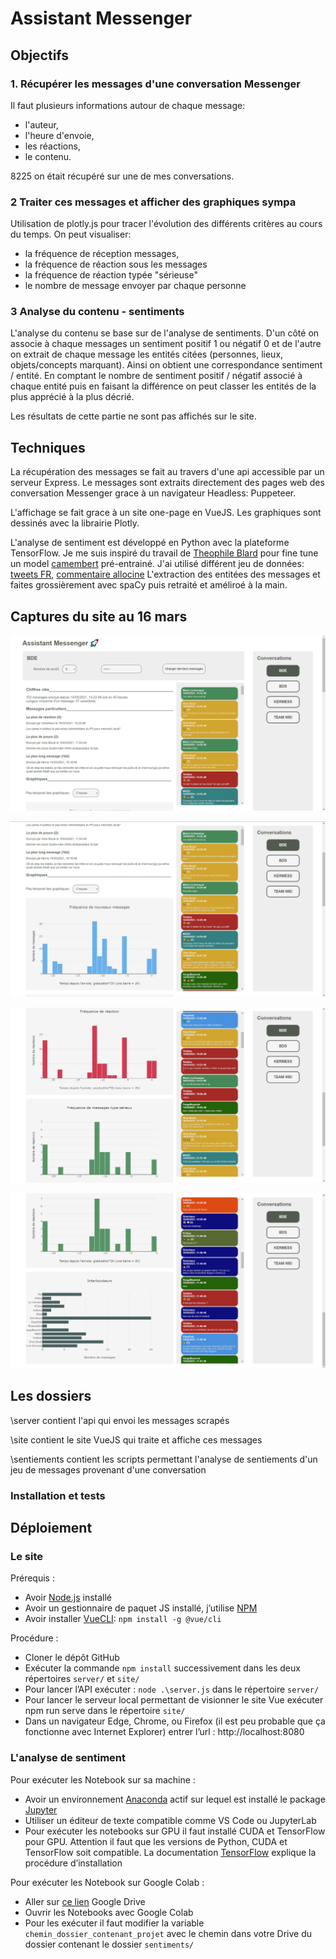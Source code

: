 # Assistant Messenger

## Objectifs

### 1. Récupérer les messages d'une conversation Messenger

Il faut plusieurs informations autour de chaque message:

- l'auteur,
- l'heure d'envoie,
- les réactions,
- le contenu.

8225 on était récupéré sur une de mes conversations.

### 2 Traiter ces messages et afficher des graphiques sympa

Utilisation de plotly.js pour tracer l'évolution des différents critères au cours du temps.
On peut visualiser:

- la fréquence de réception messages,
- la fréquence de réaction sous les messages
- la fréquence de réaction typée "sérieuse"
- le nombre de message envoyer par chaque personne

### 3 Analyse du contenu - sentiments

L'analyse du contenu se base sur de l'analyse de sentiments.
D'un côté on associe à chaque messages un sentiment positif 1 ou négatif 0 et de l'autre on extrait de chaque message les entités citées (personnes, lieux, objets/concepts marquant). Ainsi on obtient une correspondance sentiment / entité. En comptant le nombre de sentiment positif / négatif associé à chaque entité puis en faisant la différence on peut classer les entités de la plus apprécié à la plus décrié.

Les résultats de cette partie ne sont pas affichés sur le site.

## Techniques

La récupération des messages se fait au travers d'une api accessible par un serveur Express. Le messages sont extraits directement des pages web des conversation Messenger grace à un navigateur Headless: Puppeteer.

L'affichage se fait grace à un site one-page en VueJS. Les graphiques sont dessinés avec la librairie Plotly.

L'analyse de sentiment est développé en Python avec la plateforme TensorFlow. Je me suis inspiré du travail de [Theophile Blard](https://github.com/TheophileBlard/french-sentiment-analysis-with-bert) pour fine tune un model [camembert](https://huggingface.co/jplu/tf-camembert-base) pré-entrainé. J'ai utilisé différent jeu de données: [tweets FR](https://www.kaggle.com/hbaflast/french-twitter-sentiment-analysis), [commentaire allocine](https://github.com/huggingface/datasets/blob/master/datasets/allocine/dummy/allocine/1.0.0/dummy_data.zip)
L'extraction des entitées des messages et faites grossièrement avec spaCy puis retraité et améliroé à la main.

<!-- ## Avancement

### 08/02/2021

Je n'arrive plus à faire fonctionner facebook-chat-api. Facebook demande une double authantification mal géré par la librairie.
J'utilise alors puppeteer pour charger les pages comme dans un navigateur et récupérer le contenu des conversations dans le code source des pages.

C'est plutôt en bonne voie. Je suis en train de regarder du côté des expressions régulières pour extraire facilement les données que je veux.

Je suis limite niveau planning, il faut pas que je traine sinon des imprévus pourront être fortement embêtant. Heureusement les vacances arrivent.

### 16/03/2021

Objectifs 1 et 2 remplies (possible d'améliorer l'affichages des histogrammes en fusionnant certains)

Phase 3: plusieurs choix


- NLP : Topic / Text analysis
- Deep learning: surentrainement de BERT
- Analyse des sentiments
-->

## Captures du site au 16 mars

![alt text](https://github.com/plorgue/assistant-messenger/blob/main/site/blob/capt1.PNG?raw=true)

![alt text](https://github.com/plorgue/assistant-messenger/blob/main/site/blob/capt2.PNG?raw=true)

![alt text](https://github.com/plorgue/assistant-messenger/blob/main/site/blob/capt3.PNG?raw=true)

![alt text](https://github.com/plorgue/assistant-messenger/blob/main/site/blob/capt4.PNG?raw=true)

<!--
### Les branches

La seule différence entre les branches `main` et `main_light` et que `main_light` n'a pas de dossier `sentiment/models_weights`. Les poids du modèle fine-tuned sont stockés dans un fihier .h5 volumunieux > 100Mb.
-->

## Les dossiers

\server contient l'api qui envoi les messages scrapés

\site contient le site VueJS qui traite et affiche ces messages

\sentiements contient les scripts permettant l'analyse de sentiements d'un jeu de messages provenant d'une conversation

### Installation et tests

<!--
Pour tester le projet il faut:

- avoir node d'installé et un gestionnaire de paquet (j'utilise npm)
- avoir un compte Facebook et des conversations de groupe sur Messenger (les conversations avec un seul autre interlocuteur ne sont pas compatible)
- avoir installé Vue CLI : `npm install -g @vue/cli`

Pour cloner le projet:

- Avec le modèle fine-tuned (banche `main`)
  Il faut avoir installer l'extension [lfs](https://git-lfs.github.com/) (Large File Storage) de git sinon `git lfs install`
  Utiliser le git bash pour clone (personnelement avec powershell cela ne marche pas):
  `git clone git@github.com:plorgue/assistant-messenger.git`

- Sans le modèle fine-tuned (branche `main_light`)
  `git clone -b main_light --single-branch git@github.com:plorgue/assistant-messenger.git`

Procédure pour tester la partie site, server:

- cloner le dépot
- exécuter la commande `npm install` dans les répertoires `site\` et `server\`
- exécuter simultanément (dans deux invites de commande): `npm run serve` et `node server.js` respectivement dans les repertoires `site\` et `server\`
- ouvrir son navigateur et aller à l'adresse: http://localhost:8080/
Procédure pour tester la partie analyse de sentiment

- avoir [python](https://www.python.org/downloads/) installé
- avoir [pip](https://pip.pypa.io/en/stable/installing/) installé
- avoir installé les librairies suivantes: `numpy`,`pandas`,`matplotlib`,`sklearn`,`seaborn`,`tensorflow`,`transformers`, sur l'environnement
- pour visualisé les notebooks dans VS Code il faut installé
   - [numpy](https://numpy.org/install/): `pip install numpy`
  - [pandas](https://pandas.pydata.org/pandas-docs/stable/getting_started/install.html#installing-from-pypi): `pip install pandas`
  - [matplotlib]
  - [sklearn]
  - [seaborn]
  - [tensorflow]
  - [transformers]

 ### Warning

Ce projet est avant tout destiné à un usage personnel donc les url des conversations que je souhaite analyser sont associés à un bouton sur le côté droit et un code PIN me suffit pour appeler l'api. ( pas besoin de rentrer le mot de passe de 36 caractères ni de coller le lien de la conv qui m'intéresse )
Je suis rapidement en train d'ajouter une fonctionnalités "visiteur" pour pouvoir analyser une conversation sur un autre compte Facebook (en entrant mot de passe FB et identifiant) -->

<!-- De plus n'ayant pas testé avec d'autres comptes Facebook que le mien je ne suis pas sur que le scrapping de page Messenger de ces autres comptes fonctionne (si le compte n'est pas configuré en français, pas sur que ça marche par exemple) -->

## Déploiement

### Le site

Prérequis :

- Avoir [Node.js](https://nodejs.org/fr/download/) installé
- Avoir un gestionnaire de paquet JS installé, j’utilise [NPM](https://www.npmjs.com/get-npm)
- Avoir installer [VueCLI](https://cli.vuejs.org/): `npm install -g @vue/cli`

Procédure :

- Cloner le dépôt GitHub
- Exécuter la commande `npm install` successivement dans les deux répertoires `server/` et `site/`
- Pour lancer l’API exécuter : `node .\server.js` dans le répertoire `server/`
- Pour lancer le serveur local permettant de visionner le site Vue exécuter npm run serve dans le répertoire `site/`
- Dans un navigateur Edge, Chrome, ou Firefox (il est peu probable que ça fonctionne avec Internet Explorer) entrer l’url : http://localhost:8080

### L'analyse de sentiment

Pour exécuter les Notebook sur sa machine :

- Avoir un environnement [Anaconda](https://www.anaconda.com/products/individual) actif sur lequel est installé le package [Jupyter](https://jupyter.org/install)
- Utiliser un éditeur de texte compatible comme VS Code ou JupyterLab
- Pour exécuter les notebooks sur GPU il faut installé CUDA et TensorFlow pour GPU. Attention il faut que les versions de Python, CUDA et TensorFlow soit compatible.
  La documentation [TensorFlow](https://www.tensorflow.org/install/gpu?hl=fr) explique la procédure d’installation

Pour exécuter les Notebook sur Google Colab :

- Aller sur [ce lien](https://drive.google.com/drive/folders/1T5XByZEZQSSdvy4AgS_hwhB8zq7rSDE_?usp=sharing) Google Drive
- Ouvrir les Notebooks avec Google Colab
- Pour les exécuter il faut modifier la variable `chemin_dossier_contenant_projet` avec le chemin dans votre Drive du dossier contenant le dossier `sentiments/`
